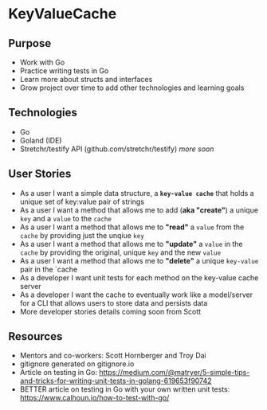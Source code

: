 # KeyValueCache

## Purpose
- Work with Go
- Practice writing tests in Go
- Learn more about structs and interfaces
- Grow project over time to add other technologies and learning goals

## Technologies
- Go
- Goland (IDE)
- Stretchr/testify API (github.com/stretchr/testify)
_more soon_

## User Stories
- As a user I want a simple data structure, a **`key-value cache`** that holds a unique set of key:value pair of strings
- As a user I want a method that allows me to add (**aka "create"**) a unique `key` and a `value` to the `cache`
- As a user I want a method that allows me to **"read"** a `value` from the `cache` by providing just the unqiue `key`
- As a user I want a method that allows me to **"update"** a `value` in the `cache` by providing the original, unique `key` and the new `value`
- As a user I want a method that allows me to **"delete"** a unique `key-value` pair in the `cache
- As a developer I want unit tests for each method on the key-value cache server
- As a developer I want the cache to eventually work like a model/server for a CLI that allows users to store data and persists data
- More developer stories details coming soon from Scott


## Resources
- Mentors and co-workers: Scott Hornberger and Troy Dai
- gitignore generated on gitignore.io
- Article on testing in Go: https://medium.com/@matryer/5-simple-tips-and-tricks-for-writing-unit-tests-in-golang-619653f90742
- BETTER article on testing in Go with your own written unit tests: https://www.calhoun.io/how-to-test-with-go/
